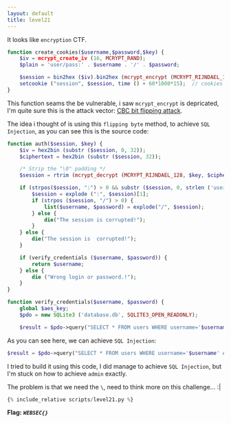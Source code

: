 ```yaml
---
layout: default
title: level21
---
```


It looks like `encryption` CTF. 

```php
function create_cookies($username,$password,$key) {
    $iv = mcrypt_create_iv (16, MCRYPT_RAND);
    $plain = 'user/pass:' . $username . '/' . $password;

    $session = bin2hex ($iv).bin2hex (mcrypt_encrypt (MCRYPT_RIJNDAEL_128, $key, $plain, MCRYPT_MODE_CBC, $iv));
    setcookie ("session", $session, time () + 60*1000*15);  // cookies are valid for 15 minutes
}
```

This function seams the be vulnerable, i saw `mcrypt_encrypt` is depricated, I'm quite sure this is the attack vector: [CBC bit flipping attack](https://masterpessimistaa.wordpress.com/2017/05/03/cbc-bit-flipping-attack/).

The idea i thought of is using this `flipping byte` method, to achieve `SQL Injection`, as you can see this is the source code:
```php
function auth($session, $key) {
    $iv = hex2bin (substr ($session, 0, 32));
    $ciphertext = hex2bin (substr ($session, 32));

    /* Strip the "\0" padding */
    $session = rtrim (mcrypt_decrypt (MCRYPT_RIJNDAEL_128, $key, $ciphertext, MCRYPT_MODE_CBC, $iv), "\0");

    if (strpos($session, ":") > 0 && substr ($session, 0, strlen ('user/pass')) === 'user/pass') {
        $session = explode (":", $session)[1];
        if (strpos ($session, "/") > 0) {
            list($username, $password) = explode("/", $session);
        } else {
            die("The session is corrupted!");
        }
    } else {
        die("The session is  corrupted!");
    }

    if (verify_credentials ($username, $password)) {
        return $username;
    } else {
        die ("Wrong login or password.!");
    }
}

function verify_credentials($username, $password) {
    global $aes_key;
    $pdo = new SQLite3 ('database.db', SQLITE3_OPEN_READONLY);

    $result = $pdo->query("SELECT * FROM users WHERE username='$username' AND password='$password';");
``` 

As you can see here, we can achieve `SQL Injection`:
```php
$result = $pdo->query("SELECT * FROM users WHERE username='$username' AND password='$password';");
```

I tried to build it using this code, I did manage to achieve `SQL Injection`, but I'm stuck on how to achieve `admin` exactly.

The problem is that we need the `\`, need to think more on this challenge... :|
```py
{% include_relative scripts/level21.py %}
```

**Flag:** ***`WEBSEC{}`*** 
